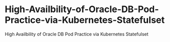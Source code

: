 # High-Availbility-of-Oracle-DB-Pod-Practice-via-Kubernetes-Statefulset
High Availbility of Oracle DB Pod Practice via Kubernetes Statefulset
